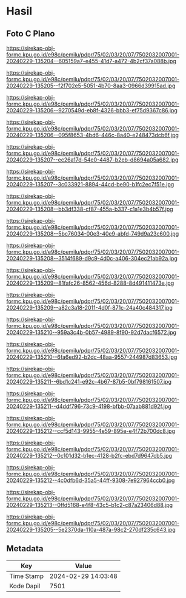 # Hasil

## Foto C Plano

https://sirekap-obj-formc.kpu.go.id/e98c/pemilu/pdpr/75/02/03/20/07/7502032007001-20240229-135204--605159a7-e455-41d7-a472-4b2cf37a088b.jpg

https://sirekap-obj-formc.kpu.go.id/e98c/pemilu/pdpr/75/02/03/20/07/7502032007001-20240229-135205--f2f702e5-5051-4b70-8aa3-0966d39915ad.jpg

https://sirekap-obj-formc.kpu.go.id/e98c/pemilu/pdpr/75/02/03/20/07/7502032007001-20240229-135206--9270549d-eb8f-4326-bbb3-ef75d9367c86.jpg

https://sirekap-obj-formc.kpu.go.id/e98c/pemilu/pdpr/75/02/03/20/07/7502032007001-20240229-135206--095f8653-4bd6-446c-8a40-e248473dcb6f.jpg

https://sirekap-obj-formc.kpu.go.id/e98c/pemilu/pdpr/75/02/03/20/07/7502032007001-20240229-135207--ec26a17d-54e0-4487-b2eb-d8694a05a682.jpg

https://sirekap-obj-formc.kpu.go.id/e98c/pemilu/pdpr/75/02/03/20/07/7502032007001-20240229-135207--3c033921-8894-44cd-be90-b1fc2ec7f51e.jpg

https://sirekap-obj-formc.kpu.go.id/e98c/pemilu/pdpr/75/02/03/20/07/7502032007001-20240229-135208--bb3df338-cf87-455a-b337-c1a1e3b4b57f.jpg

https://sirekap-obj-formc.kpu.go.id/e98c/pemilu/pdpr/75/02/03/20/07/7502032007001-20240229-135208--5bc76034-00e3-40e9-abfd-749d9a23c600.jpg

https://sirekap-obj-formc.kpu.go.id/e98c/pemilu/pdpr/75/02/03/20/07/7502032007001-20240229-135208--3514f689-d9c9-4d0c-a406-304ec21ab92a.jpg

https://sirekap-obj-formc.kpu.go.id/e98c/pemilu/pdpr/75/02/03/20/07/7502032007001-20240229-135209--81fafc26-8562-456d-8288-8d491411473e.jpg

https://sirekap-obj-formc.kpu.go.id/e98c/pemilu/pdpr/75/02/03/20/07/7502032007001-20240229-135209--a82c3a18-2011-4d0f-871c-24a40c484317.jpg

https://sirekap-obj-formc.kpu.go.id/e98c/pemilu/pdpr/75/02/03/20/07/7502032007001-20240229-135210--959a3c4b-0b57-4989-8f90-92d7dacf6572.jpg

https://sirekap-obj-formc.kpu.go.id/e98c/pemilu/pdpr/75/02/03/20/07/7502032007001-20240229-135210--6fa6ed92-b2dc-48aa-9557-244987d83653.jpg

https://sirekap-obj-formc.kpu.go.id/e98c/pemilu/pdpr/75/02/03/20/07/7502032007001-20240229-135211--6bd1c241-e92c-4b67-87b5-0bf798161507.jpg

https://sirekap-obj-formc.kpu.go.id/e98c/pemilu/pdpr/75/02/03/20/07/7502032007001-20240229-135211--d4ddf796-73c9-4198-bfbb-07aab881d92f.jpg

https://sirekap-obj-formc.kpu.go.id/e98c/pemilu/pdpr/75/02/03/20/07/7502032007001-20240229-135212--ccf5d143-9955-4e59-895e-e4f72b700dc8.jpg

https://sirekap-obj-formc.kpu.go.id/e98c/pemilu/pdpr/75/02/03/20/07/7502032007001-20240229-135212--0c101d32-b1ec-4128-b2fc-ebd7d9647cb5.jpg

https://sirekap-obj-formc.kpu.go.id/e98c/pemilu/pdpr/75/02/03/20/07/7502032007001-20240229-135212--4c0dfb6d-35a5-44ff-9308-7e927964ccb0.jpg

https://sirekap-obj-formc.kpu.go.id/e98c/pemilu/pdpr/75/02/03/20/07/7502032007001-20240229-135213--0ffd5168-e4f8-43c5-b1c2-c87a23406d88.jpg

https://sirekap-obj-formc.kpu.go.id/e98c/pemilu/pdpr/75/02/03/20/07/7502032007001-20240229-135205--5e2370da-110a-487a-98c2-270df235c643.jpg


## Metadata

| Key        | Value               |
| ---------- | ------------------- |
| Time Stamp | 2024-02-29 14:03:48 |
| Kode Dapil | 7501                |



